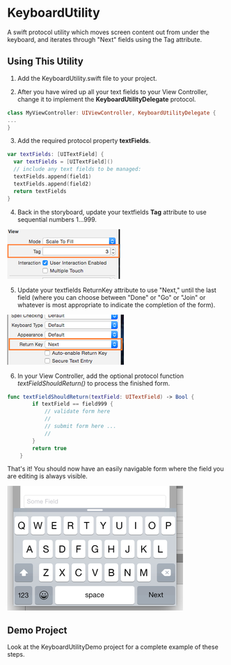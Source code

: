 # KeyboardUtility
A swift protocol utility which moves screen content out from under the keyboard, and iterates through "Next" fields using the Tag attribute.

## Using This Utility

1. Add the KeyboardUtility.swift file to your project.

2. After you have wired up all your text fields to your View Controller, change it to implement the **KeyboardUtilityDelegate** protocol.

```swift
class MyViewController: UIViewController, KeyboardUtilityDelegate {
...
}
```

3. Add the required protocol property **textFields**.

```swift    
var textFields: [UITextField] {
  var textFields = [UITextField]()
  // include any text fields to be managed:
  textFields.append(field1)
  textFields.append(field2)
  return textFields
}
```

4. Back in the storyboard, update your textfields **Tag** attribute to use sequential numbers 1...999.

![Example of Step 4 Tag field](/KeyboardUtilityDemo/KeyboardUtilityDemo/Images.xcassets/KeyboardUtility_Readme_Tag.imageset/KeyboardUtility_Readme_Tag.png?raw=true)

5. Update your textfields ReturnKey attribute to use "Next," until the last field (where you can choose between "Done" or "Go" or "Join" or whatever is most appropriate to indicate the completion of the form).

![Example of Step 5 ReturnKey field](/KeyboardUtilityDemo/KeyboardUtilityDemo/Images.xcassets/KeyboardUtility_Readme_ReturnKey.imageset/KeyboardUtility_Readme_ReturnKey.png?raw=true)

6. In your View Controller, add the optional protocol function *textFieldShouldReturn()* to process the finished form.

```swift    
func textFieldShouldReturn(textField: UITextField) -> Bool {
        if textField == field999 {
            // validate form here
            //
            // submit form here ...
            //
        }
        return true
    }
```

That's it! You should now have an easily navigable form where the field you are editing is always visible.

![Example Image](/KeyboardUtilityDemo/KeyboardUtilityDemo/Images.xcassets/KeyboardUtility_Readme_Example.imageset/KeyboardUtility_Readme_Example.png?raw=true)


## Demo Project
Look at the KeyboardUtilityDemo project for a complete example of these steps.
